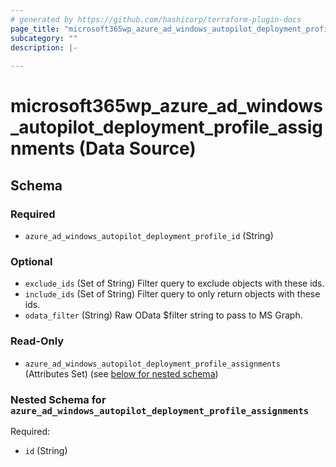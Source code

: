```yaml
---
# generated by https://github.com/hashicorp/terraform-plugin-docs
page_title: "microsoft365wp_azure_ad_windows_autopilot_deployment_profile_assignments Data Source - microsoft365wp"
subcategory: ""
description: |-
  
---
```


# microsoft365wp_azure_ad_windows_autopilot_deployment_profile_assignments (Data Source)





<!-- schema generated by tfplugindocs -->
## Schema

### Required

- `azure_ad_windows_autopilot_deployment_profile_id` (String)

### Optional

- `exclude_ids` (Set of String) Filter query to exclude objects with these ids.
- `include_ids` (Set of String) Filter query to only return objects with these ids.
- `odata_filter` (String) Raw OData $filter string to pass to MS Graph.

### Read-Only

- `azure_ad_windows_autopilot_deployment_profile_assignments` (Attributes Set) (see [below for nested schema](#nestedatt--azure_ad_windows_autopilot_deployment_profile_assignments))

<a id="nestedatt--azure_ad_windows_autopilot_deployment_profile_assignments"></a>
### Nested Schema for `azure_ad_windows_autopilot_deployment_profile_assignments`

Required:

- `id` (String)
